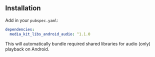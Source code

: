 ## Installation

Add in your `pubspec.yaml`:

```yaml
dependencies:
  media_kit_libs_android_audio: ^1.1.0
```

This will automatically bundle required shared libraries for audio (only) playback on Android.
